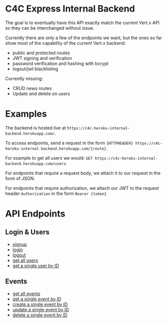 # C4C Express Internal Backend

The goal is to eventually have this API exactly match the current Vert.x API so they can be interchanged without issue.

Currently there are only a few of the endpoints we want, but the ones so far show most of the capability of the current Vert.x backend:

- public and protected routes
- JWT signing and verification
- password verification and hashing with bcrypt
- logout/jwt blacklisting

Currently missing:

- CRUD news routes
- Update and delete on users

# Examples

The backend is hosted live at `https://c4c-heroku-internal-backend.herokuapp.com/`.

To access endpoints, send a request in the form `{HTTPHEADER} https://c4c-heroku-internal-backend.herokuapp.com/{route}`.

For example to get all users we would: `GET https://c4c-heroku-internal-backend.herokuapp.com/users`.

For endpoints that require a request body, we attach it to our request in the form of JSON.

For endpoints that require authorization, we attach our JWT to the request header `Authorization` in the form `Bearer {token}`

# API Endpoints

## Login & Users

- [signup](api/login&users.md/#post-signup)
- [login](api/login&users.md/#post-login)
- [logout](api/login&users.md/#post-login)
- [get all users](api/login&users.md/#get-users)
- [get a single user by ID](api/login&users.md/#get-usersid)

## Events

- [get all events](api/events.md/#get-events)
- [get a single event by ID](api/events.md/#get-eventsid)
- [create a single event by ID](api/events.md/#post-eventsid)
- [update a single event by ID](api/events.md/#put-eventsid)
- [delete a single event by ID](api/events.md/#delete-eventsid)
